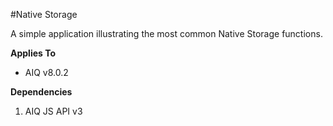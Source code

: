 #Native Storage

A simple application illustrating the most common Native Storage functions.

**Applies To**

* AIQ v8.0.2

**Dependencies**

1. AIQ JS API v3
